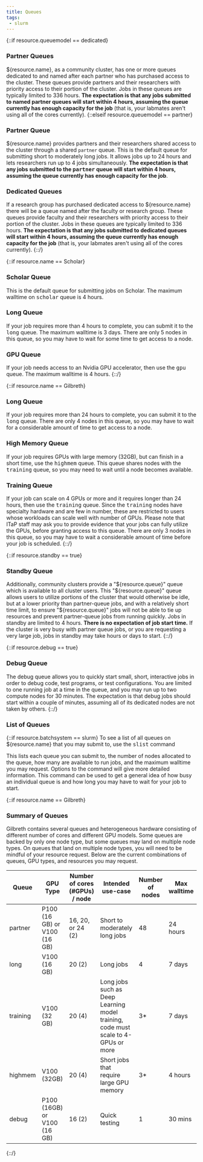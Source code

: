 ```yaml
---
title: Queues
tags:
 - slurm
---
```


{::if resource.queuemodel == dedicated}
### Partner Queues
${resource.name}, as a community cluster, has one or more queues dedicated to and named after each partner who has purchased access to the cluster.  These queues provide partners and their researchers with priority access to their portion of the cluster. Jobs in these queues are typically limited to 336 hours. **The expectation is that any jobs submitted to named partner queues will start within 4 hours, assuming the queue currently has enough capacity for the job** (that is, your labmates aren't using all of the cores currently). 
{::elseif resource.queuemodel == partner}
### Partner Queue
${resource.name} provides partners and their researchers shared access to the cluster through a shared `partner` queue. This is the default queue for submitting short to moderately long jobs. It allows jobs up to 24 hours and lets researchers run up to 4 jobs simultaneously. **The expectation is that any jobs submitted to the <kbd>partner</kbd> queue will start within 4 hours, assuming the queue currently has enough capacity for the job**.

### Dedicated Queues
If a research group has purchased dedicated access to ${resource.name} there will be a queue named after the faculty or research group.  These queues provide faculty and their researchers with priority access to their portion of the cluster. Jobs in these queues are typically limited to 336 hours. **The expectation is that any jobs submitted to dedicated queues will start within 4 hours, assuming the queue currently has enough capacity for the job** (that is, your labmates aren't using all of the cores currently). 
{::/}

{::if resource.name == Scholar}
### Scholar Queue
This is the default queue for submitting jobs on Scholar. The maximum walltime on <kbd>scholar</kbd> queue is 4 hours.

### Long Queue
If your job requires more than 4 hours to complete, you can submit it to the <kbd>long</kbd> queue. The maximum walltime is 3 days. There are only 5 nodes in this queue, so you may have to wait for some time to get access to a node.

### GPU Queue 
If your job needs access to an Nvidia GPU accelerator, then use the <kbd>gpu</kbd> queue. The maximum walltime is 4 hours.
{::/}

{::if resource.name == Gilbreth}
### Long Queue
If your job requires more than 24 hours to complete, you can submit it to the <kbd>long</kbd> queue. There are only 4 nodes in this queue, so you may have to wait for a considerable amount of time to get access to a node.

### High Memory Queue
If your job requires GPUs with large memory (32GB), but can finish in a short time, use the <kbd>highmem</kbd> queue. This queue shares nodes with the <kbd>training</kbd> queue, so you may need to wait until a node becomes available.

### Training Queue 
If your job can scale on 4 GPUs or more and it requires longer than 24 hours, then use the <kbd>training</kbd> queue. Since the <kbd>training</kbd> nodes have specialty hardware and are few in number, these are restricted to users whose workloads can scale well with number of GPUs. Please note that ITaP staff may ask you to provide evidence that your jobs can fully utilize the GPUs, before granting access to this queue. There are only 3 nodes in this queue, so you may have to wait a considerable amount of time before your job is scheduled.
{::/}

{::if resource.standby == true}
### Standby Queue
Additionally, community clusters provide a "${resource.queue}" queue which is available to all cluster users.  This "${resource.queue}" queue allows users to utilize portions of the cluster that would otherwise be idle, but at a lower priority than partner-queue jobs, and with a relatively short time limit, to ensure "${resource.queue}" jobs will not be able to tie up resources and prevent partner-queue jobs from running quickly. Jobs in standby are limited to 4 hours. **There is no expectation of job start time.** If the cluster is very busy with partner queue jobs, or you are requesting a very large job, jobs in standby may take hours or days to start.
{::/}

{::if resource.debug == true}
### Debug Queue
The debug queue allows you to quickly start small, short, interactive jobs in order to debug code, test programs, or test configurations. You are limited to one running job at a time in the queue, and you may run up to two compute nodes for 30 minutes. The expectation is that debug jobs should start within a couple of minutes, assuming all of its dedicated nodes are not taken by others.
{::/}

### List of Queues
{::if resource.batchsystem == slurm}
To see a list of all queues on ${resource.name} that you may submit to, use the <kbd>slist</kbd> command

This lists each queue you can submit to, the number of nodes allocated to the queue, how many are available to run jobs, and the maximum walltime you may request.  Options to the command will give more detailed information.  This command can be used to get a general idea of how busy an individual queue is and how long you may have to wait for your job to start.


{::if resource.name == Gilbreth}
### Summary of Queues

Gilbreth contains several queues and heterogeneous hardware consisting of different number of cores and different GPU models. Some queues are backed by only one node type, but some queues may land on multiple node types. On queues that land on multiple node types, you will need to be mindful of your resource request. Below are the current combinations of queues, GPU types, and resources you may request.


| Queue	   | GPU Type       | Number of cores (#GPUs) / node | Intended use-case | Number of nodes | Max walltime |
| -------- | -------------- | ------------------------------ | ----------------- | --------------- | ------------ |
| partner  | P100 (16 GB) or V100 (16 GB) | 16, 20, or 24 (2) | Short to moderately long jobs | 48 | 24 hours |
| long     | V100 (16 GB) | 20 (2) | Long jobs | 4 | 7 days |
| training | V100 (32 GB) | 20 (4) | Long jobs such as Deep Learning model training, code must scale to 4-GPUs or more | 3* | 7 days |
| highmem  | V100 (32GB)  | 20 (4) | Short jobs that require large GPU memory | 3* | 4 hours |
| debug    | P100 (16GB) or V100 (16 GB) | 16 (2) | Quick testing | 1 | 30 mins |
{::/}
